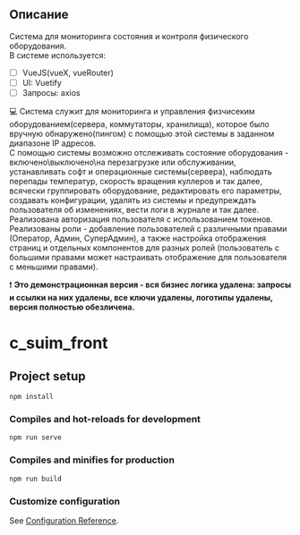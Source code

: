 ## Описание
Система для мониторинга состояния и контроля физического оборудования.  
В системе используется:  
- [ ] VueJS(vueX, vueRouter)
- [ ] UI: Vuetify
- [ ] Запросы: axios

:computer: Система служит для мониторинга и управления физчисеким оборудованием(сервера, коммутаторы, хранилища), которое было вручную обнаружено(пингом) с помощью этой системы в заданном диапазоне IP адресов.  
С помощью системы возможно отслеживать состояние оборудования - включено\выключено\на перезагрузке или обслуживании, устанавливать софт и операционные системы(сервера), наблюдать перепады температур, скорость вращения куллеров и так далее, всячески группировать оборудование, редактировать его параметры, создавать конфигурации, удалять из системы и предупреждать пользователя об изменениях, вести логи в журнале и так далее.  
Реализована авторизация пользователя с использованием токенов. Реализованы роли - добавление пользователей с различными правами (Оператор, Админ, СуперАдмин), а также настройка отображения страниц и отдельных компонентов для разных ролей (пользователь с большими правами может настраивать отображение для пользователя с меньшими правами).


 :exclamation: __Это демонстрационная версия - вся бизнес логика удалена: запросы и ссылки на них удалены, все ключи удалены, логотипы удалены, версия полностью обезличена.__





# c_suim_front

## Project setup
```
npm install
```

### Compiles and hot-reloads for development
```
npm run serve
```

### Compiles and minifies for production
```
npm run build
```

### Customize configuration
See [Configuration Reference](https://cli.vuejs.org/config/).
